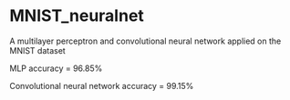 # MNIST_neuralnet
A multilayer perceptron and convolutional neural network applied on the MNIST dataset

MLP accuracy = 96.85%


Convolutional neural network accuracy = 99.15%
